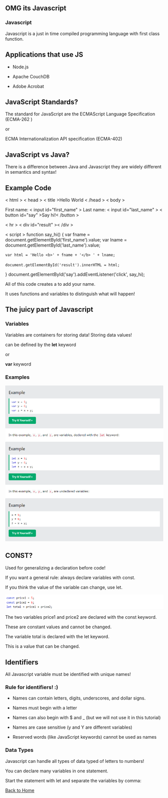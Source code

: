 
## OMG its Javascript

### Javascript

Javascript is a just in time compiled programming language with first class function.

## Applications that use JS

- Node.js

- Apache CouchDB

- Adobe Acrobat

## JavaScript Standards?

The standard for JavaScript are the ECMAScript Language Specification (ECMA-262 )

or

ECMA Internationalization API specification (ECMA-402)

## JavaScript vs Java?

There is a difference between Java and Javascript they are widely different in semantics and syntax!

## Example Code

 < html >
 < head >
  < title >Hello World</title>
< /head >
< body >
 
First name: < input id="first_name" >
Last name: < input id="last_name" >
< button id="say" >Say hi!< /button >
 
< hr >
< div id="result" >< /div >
 
< script >
function say_hi() {
    var fname = document.getElementById('first_name').value;
    var lname = document.getElementById('last_name').value;
 
    var html = 'Hello <b>' + fname + '</b> ' + lname;
 
    document.getElementById('result').innerHTML = html;
}
document.getElementById('say').addEventListener('click', say_hi);
</script>
 
</body>
</html>

All of this code creates a to add your name.

It uses functions and variables to distinguish what will happen!

## The juicy part of Javascript

### Variables

Variables are containers for storing data! Storing data values!

can be defined by the **let** keyword

or

**var** keyword

### **Examples**

![Example](../img/Javaa.PNG)

## **CONST?**

Used for generalizing a declaration before code!

If you want a general rule: always declare variables with const.

If you think the value of the variable can change, use let.

![Example](../img/price.PNG)

The two variables price1 and price2 are declared with the const keyword.

These are constant values and cannot be changed.

The variable total is declared with the let keyword.

This is a value that can be changed.

## **Identifiers**

All Javascript variable must be identified with unique names!

### Rule for identifiers! :)

- Names can contain letters, digits, underscores, and dollar signs.

- Names must begin with a letter

- Names can also begin with $ and _ (but we will not use it in this tutorial)

- Names are case sensitive (y and Y are different variables)
- Reserved words (like JavaScript keywords) 
cannot be used as names

### Data Types

Javascript can handle all types of data typed of letters to numbers!

You can declare many variables in one statement.

Start the statement with let and separate the variables by comma:



[Back to Home](https://zusolaris.github.io/reading-notes/)
